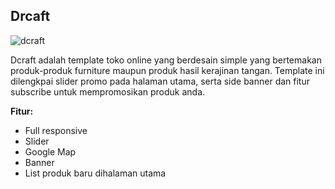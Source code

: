 Drcaft
------------

![dcraft](http://jarvis-store.com/themes/master-tema/dcraft/dcraft-preview.jpg)

Dcraft adalah template toko online yang berdesain simple yang bertemakan produk-produk furniture maupun produk hasil kerajinan tangan. Template ini dilengkpai slider promo pada halaman utama, serta side banner dan fitur subscribe untuk mempromosikan produk anda.

**Fitur:**
 - Full responsive 
 - Slider 
 - Google Map 
 - Banner
 - List produk baru dihalaman utama
